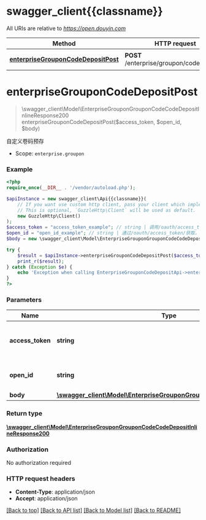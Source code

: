 # swagger_client{{classname}}

All URIs are relative to *https://open.douyin.com*

Method | HTTP request | Description
------------- | ------------- | -------------
[**enterpriseGrouponCodeDepositPost**](EnterpriseGrouponCodeDepositApi.md#enterpriseGrouponCodeDepositPost) | **POST** /enterprise/groupon/code/deposit/ | 自定义卷码预存

# **enterpriseGrouponCodeDepositPost**
> \swagger_client\Model\EnterpriseGrouponGrouponCodeCodeDepositInlineResponse200 enterpriseGrouponCodeDepositPost($access_token, $open_id, $body)

自定义卷码预存

* Scope: `enterprise.groupon`

### Example
```php
<?php
require_once(__DIR__ . '/vendor/autoload.php');

$apiInstance = new swagger_client\Api{{classname}}(
    // If you want use custom http client, pass your client which implements `GuzzleHttp\ClientInterface`.
    // This is optional, `GuzzleHttp\Client` will be used as default.
    new GuzzleHttp\Client()
);
$access_token = "access_token_example"; // string | 调用/oauth/access_token/生成的token，此token需要用户授权。
$open_id = "open_id_example"; // string | 通过/oauth/access_token/获取，用户唯一标志
$body = new \swagger_client\Model\EnterpriseGrouponGrouponCodeCodeDepositBody(); // \swagger_client\Model\EnterpriseGrouponGrouponCodeCodeDepositBody | 

try {
    $result = $apiInstance->enterpriseGrouponCodeDepositPost($access_token, $open_id, $body);
    print_r($result);
} catch (Exception $e) {
    echo 'Exception when calling EnterpriseGrouponCodeDepositApi->enterpriseGrouponCodeDepositPost: ', $e->getMessage(), PHP_EOL;
}
?>
```

### Parameters

Name | Type | Description  | Notes
------------- | ------------- | ------------- | -------------
 **access_token** | **string**| 调用/oauth/access_token/生成的token，此token需要用户授权。 |
 **open_id** | **string**| 通过/oauth/access_token/获取，用户唯一标志 |
 **body** | [**\swagger_client\Model\EnterpriseGrouponGrouponCodeCodeDepositBody**](../Model/EnterpriseGrouponGrouponCodeCodeDepositBody.md)|  | [optional]

### Return type

[**\swagger_client\Model\EnterpriseGrouponGrouponCodeCodeDepositInlineResponse200**](../Model/EnterpriseGrouponGrouponCodeCodeDepositInlineResponse200.md)

### Authorization

No authorization required

### HTTP request headers

 - **Content-Type**: application/json
 - **Accept**: application/json

[[Back to top]](#) [[Back to API list]](../../README.md#documentation-for-api-endpoints) [[Back to Model list]](../../README.md#documentation-for-models) [[Back to README]](../../README.md)

